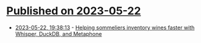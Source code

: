 # [Published on 2023-05-22](index.md)

* [2023-05-22, 19:38:13](https://lobste.rs/s/3zadk0/helping_sommeliers_inventory_wines) - [Helping sommeliers inventory wines faster with Whisper, DuckDB, and Metaphone](https://vikramoberoi.com/helping-sommeliers-inventory-wine-faster-with-whisper-duckdb-and-metaphone/)
